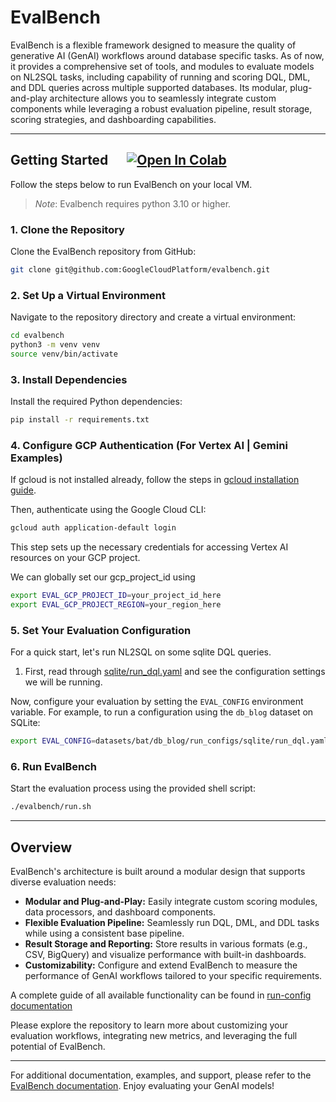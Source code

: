 # EvalBench

EvalBench is a flexible framework designed to measure the quality of generative AI (GenAI) workflows around database specific tasks. As of now, it provides a comprehensive set of tools, and modules to evaluate models on NL2SQL tasks, including capability of running and scoring DQL, DML, and DDL queries across multiple supported databases. Its modular, plug-and-play architecture allows you to seamlessly integrate custom components while leveraging a robust evaluation pipeline, result storage, scoring strategies, and dashboarding capabilities.

---

## Getting Started &nbsp;&nbsp;&nbsp;&nbsp;&nbsp;[![Open In Colab](https://colab.research.google.com/assets/colab-badge.svg)](https://colab.research.google.com/github/GoogleCloudPlatform/evalbench/docs/examples/sqlite_example.ipynb)

Follow the steps below to run EvalBench on your local VM.
> *Note*: Evalbench requires python 3.10 or higher.

### 1. Clone the Repository

Clone the EvalBench repository from GitHub:

```bash
git clone git@github.com:GoogleCloudPlatform/evalbench.git
```

### 2. Set Up a Virtual Environment

Navigate to the repository directory and create a virtual environment:

```bash
cd evalbench
python3 -m venv venv
source venv/bin/activate
```

### 3. Install Dependencies

Install the required Python dependencies:

```bash
pip install -r requirements.txt
```

### 4. Configure GCP Authentication (For Vertex AI | Gemini Examples)

If gcloud is not installed already, follow the steps in [gcloud installation guide](https://cloud.google.com/sdk/docs/install#installation_instructions).

Then, authenticate using the Google Cloud CLI:

```bash
gcloud auth application-default login
```

This step sets up the necessary credentials for accessing Vertex AI resources on your GCP project.

We can globally set our gcp_project_id using

```bash
export EVAL_GCP_PROJECT_ID=your_project_id_here
export EVAL_GCP_PROJECT_REGION=your_region_here
```

### 5. Set Your Evaluation Configuration

For a quick start, let's run NL2SQL on some sqlite DQL queries.

1. First, read through [sqlite/run_dql.yaml](/datasets/bat/db_blog/run_configs/sqlite/run_dql.yaml) and see the configuration settings we will be running.

Now, configure your evaluation by setting the `EVAL_CONFIG` environment variable. For example, to run a configuration using the `db_blog` dataset on SQLite:

```bash
export EVAL_CONFIG=datasets/bat/db_blog/run_configs/sqlite/run_dql.yaml
```

### 6. Run EvalBench

Start the evaluation process using the provided shell script:

```bash
./evalbench/run.sh
```

---

## Overview

EvalBench's architecture is built around a modular design that supports diverse evaluation needs:
- **Modular and Plug-and-Play:** Easily integrate custom scoring modules, data processors, and dashboard components.
- **Flexible Evaluation Pipeline:** Seamlessly run DQL, DML, and DDL tasks while using a consistent base pipeline.
- **Result Storage and Reporting:** Store results in various formats (e.g., CSV, BigQuery) and visualize performance with built-in dashboards.
- **Customizability:** Configure and extend EvalBench to measure the performance of GenAI workflows tailored to your specific requirements.

A complete guide of all available functionality can be found in [run-config documentation](/docs/configs/run-config.md)

Please explore the repository to learn more about customizing your evaluation workflows, integrating new metrics, and leveraging the full potential of EvalBench.

---
For additional documentation, examples, and support, please refer to the [EvalBench documentation](https://github.com/GoogleCloudPlatform/evalbench). Enjoy evaluating your GenAI models!